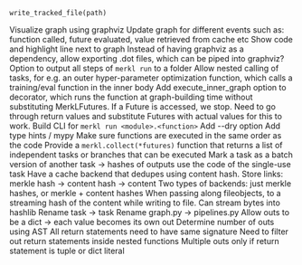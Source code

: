     write_tracked_file(path)
Visualize graph using graphviz
    Update graph for different events such as: function called, future evaluated, value retrieved from cache etc
    Show code and highlight line next to graph
    Instead of having graphviz as a dependency, allow exporting .dot files, which can be piped into graphviz?
    Option to output all steps of `merkl run` to a folder
Allow nested calling of tasks, for e.g. an outer hyper-parameter optimization function, which calls a training/eval function in the inner body
    Add execute_inner_graph option to decorator, which runs the function at graph-building time without substituting
    MerkLFutures. If a Future is accessed, we stop. Need to go through return values and substitute Futures with actual values
    for this to work.
Build CLI for `merkl run <module>.<function>`
    Add --dry option
Add type hints / mypy
Make sure functions are executed in the same order as the code
Provide a `merkl.collect(*futures)` function that returns a list of independent tasks or branches that can be executed
Mark a task as a batch version of another task -> hashes of outputs use the code of the single-use task
Have a cache backend that dedupes using content hash. Store links: merkle hash -> content hash -> content
    Two types of backends: just merkle hashes, or merkle + content hashes
    When passing along fileobjects, to a streaming hash of the content while writing to file. Can stream bytes into hashlib
Rename task -> task
Rename graph.py -> pipelines.py
Allow outs to be a dict -> each value becomes its own out
Determine number of outs using AST
    All return statements need to have same signature
        Need to filter out return statements inside nested functions
    Multiple outs only if return statement is tuple or dict literal
